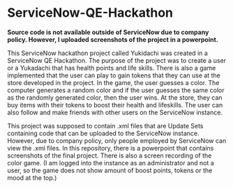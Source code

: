# ServiceNow-QE-Hackathon
**Source code is not available outside of ServiceNow due to company policy. However, I uploaded screenshots of the project in a powerpoint.**

This ServiceNow hackathon project called Yukidachi was created in a ServiceNow QE Hackathon. The purpose of the project was to create a user or a Yukadachi that has health points and life skills. There is also a game implemented that the user can play to gain tokens that they can use at the store developed in the project. In the game, the user guesses a color. The computer generates a random color and if the user guesses the same color as the randomly generated color, then the user wins.  At the store, they can buy items with their tokens to boost their health and lifeskills. The user can also follow and make friends with other users on the ServiceNow instance. 

This project was supposed to contain .xml files that are Update Sets containing code that can be uploaded to the ServiceNow instance. However, due to company policy, only people employed by ServiceNow can view the .xml files. In this repository, there is a powerpoint that contains screenshots of the final project. There is also a screen recording of the color game. (I am logged into the instance as an administrator and not a user, so the game does not show amount of boost points, tokens or the mood at the top.)
